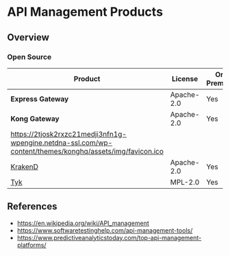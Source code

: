 # API Management Products

## Overview
### Open Source
| Product | License | On Premise | Core Technology | Websites |
|----|----|----|----|----|
| **Express Gateway** | Apache-2.0 | Yes | Express.js | [![](https://www.express-gateway.io/favicon.ico)](https://www.express-gateway.io/)[![](https://github.com/favicon.ico)](https://github.com/ExpressGateway/express-gateway) |
| **Kong Gateway** | Apache-2.0 | Yes | NGINX, Lua | [![](https://2tjosk2rxzc21medji3nfn1g-wpengine.netdna-ssl.com/wp-content/themes/konghq/assets/img/favicon.ico)](https://konghq.com/kong/)[![](https://github.com/favicon.ico)](https://github.com/kong/kong) |
https://2tjosk2rxzc21medji3nfn1g-wpengine.netdna-ssl.com/wp-content/themes/konghq/assets/img/favicon.ico |
| [KrakenD](https://www.krakend.io/) | Apache-2.0 | Yes | Golang | [Github](https://github.com/devopsfaith/krakend) |
| [Tyk](https://github.com/TykTechnologies/tyk) | MPL-2.0 | Yes | Golang | [Github](https://github.com/TykTechnologies/tyk) |

## References
- https://en.wikipedia.org/wiki/API_management
- https://www.softwaretestinghelp.com/api-management-tools/
- https://www.predictiveanalyticstoday.com/top-api-management-platforms/
